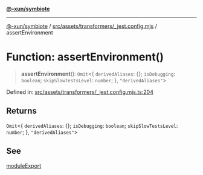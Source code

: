 [**@-xun/symbiote**](../../../../../README.md)

***

[@-xun/symbiote](../../../../../README.md) / [src/assets/transformers/\_jest.config.mjs](../README.md) / assertEnvironment

# Function: assertEnvironment()

> **assertEnvironment**(): `Omit`\<\{ `derivedAliases`: \{\}; `isDebugging`: `boolean`; `skipSlowTestsLevel`: `number`; \}, `"derivedAliases"`\>

Defined in: [src/assets/transformers/\_jest.config.mjs.ts:204](https://github.com/Xunnamius/symbiote/blob/51eddb5973356cb1aa2a534c04d214fae24d5526/src/assets/transformers/_jest.config.mjs.ts#L204)

## Returns

`Omit`\<\{ `derivedAliases`: \{\}; `isDebugging`: `boolean`; `skipSlowTestsLevel`: `number`; \}, `"derivedAliases"`\>

## See

[moduleExport](moduleExport.md)
